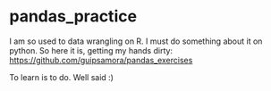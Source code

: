 # pandas_practice

I am so used to data wrangling on R. I must do something about it on python. So here it is, getting my hands dirty: https://github.com/guipsamora/pandas_exercises

To learn is to do. Well said :) 
